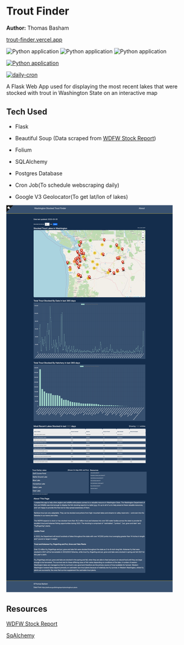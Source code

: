 # Trout Finder

**Author:** Thomas Basham

[trout-finder.vercel.app](https://trout-finder.vercel.app)

![Python application](https://img.shields.io/badge/Flask-23daaf?style=for-the-badge&logo=flask&logoColor=white)
![Python application](https://img.shields.io/badge/PostgreSQL-316192?style=for-the-badge&logo=postgresql&logoColor=white)
![Python application](    https://img.shields.io/badge/Vercel-000?style=for-the-badge&logo=Vercel&logoColor=white)

[![Python application](https://github.com/Thomas-Basham/trout-finder/actions/workflows/python-app.yml/badge.svg)](https://github.com/Thomas-Basham/trout-finder/actions/workflows/python-app.yml)

[![daily-cron](https://github.com/Thomas-Basham/trout-finder/actions/workflows/cron.yaml/badge.svg)](https://github.com/Thomas-Basham/trout-finder/actions/workflows/cron.yaml)

A Flask Web App used for displaying the most recent lakes that were stocked with trout in Washington State on an
interactive map

## Tech Used

* Flask

* Beautiful Soup (Data scraped from [WDFW Stock Report](https://wdfw.wa.gov/fishing/reports/stocking/trout-plants))

* Folium

* SQLAlchemy

* Postgres Database

* Cron Job(To schedule webscraping daily)

* Google V3 Geolocator(To get lat/lon of lakes)

![img](screenshot.png)

## Resources

[WDFW Stock Report](https://wdfw.wa.gov/fishing/reports/stocking/trout-plants)

[SqAlchemy](https://flask-sqlalchemy.palletsprojects.com/en/2.x/quickstart/)

